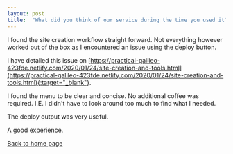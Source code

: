 ```yaml
---
layout: post
title:  "What did you think of our service during the time you used it?"
---
```




I found the site creation workflow straight forward. Not everything however worked out of the box as I encountered an issue using the deploy button.

I have detailed this issue on [https://practical-galileo-423fde.netlify.com/2020/01/24/site-creation-and-tools.html](https://practical-galileo-423fde.netlify.com/2020/01/24/site-creation-and-tools.html){:target="_blank"}.

I found the menu to be clear and concise. No additional coffee was required. I.E. I didn't have to look around too much to find what I needed.  

The deploy output was very useful.

A good experience.

[Back to home page](https://practical-galileo-423fde.netlify.com/)
